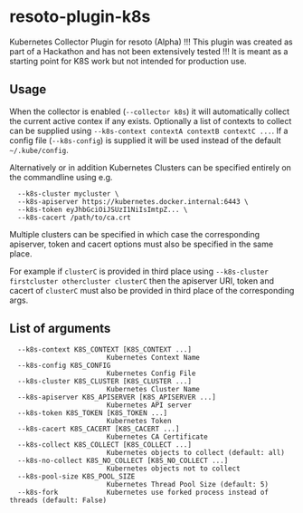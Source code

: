 # resoto-plugin-k8s
Kubernetes Collector Plugin for resoto (Alpha)
!!! This plugin was created as part of a Hackathon and has not been extensively tested !!!
It is meant as a starting point for K8S work but not intended for production use.

## Usage
When the collector is enabled (`--collector k8s`) it will automatically collect the current active contex if any exists.
Optionally a list of contexts to collect can be supplied using `--k8s-context contextA contextB contextC ...`.
If a config file (`--k8s-config`) is supplied it will be used instead of the default `~/.kube/config`.

Alternatively or in addition Kubernetes Clusters can be specified entirely on the commandline using e.g.
```
  --k8s-cluster mycluster \
  --k8s-apiserver https://kubernetes.docker.internal:6443 \
  --k8s-token eyJhbGciOiJSUzI1NiIsImtpZ... \
  --k8s-cacert /path/to/ca.crt
```

Multiple clusters can be specified in which case the corresponding apiserver, token and cacert options must also be specified in the same place.

For example if `clusterC` is provided in third place using `--k8s-cluster firstcluster othercluster clusterC` then the apiserver URI, token and cacert of `clusterC` must also be provided in third place of the corresponding args.

## List of arguments
```
  --k8s-context K8S_CONTEXT [K8S_CONTEXT ...]
                        Kubernetes Context Name
  --k8s-config K8S_CONFIG
                        Kubernetes Config File
  --k8s-cluster K8S_CLUSTER [K8S_CLUSTER ...]
                        Kubernetes Cluster Name
  --k8s-apiserver K8S_APISERVER [K8S_APISERVER ...]
                        Kubernetes API server
  --k8s-token K8S_TOKEN [K8S_TOKEN ...]
                        Kubernetes Token
  --k8s-cacert K8S_CACERT [K8S_CACERT ...]
                        Kubernetes CA Certificate
  --k8s-collect K8S_COLLECT [K8S_COLLECT ...]
                        Kubernetes objects to collect (default: all)
  --k8s-no-collect K8S_NO_COLLECT [K8S_NO_COLLECT ...]
                        Kubernetes objects not to collect
  --k8s-pool-size K8S_POOL_SIZE
                        Kubernetes Thread Pool Size (default: 5)
  --k8s-fork            Kubernetes use forked process instead of threads (default: False)
```
